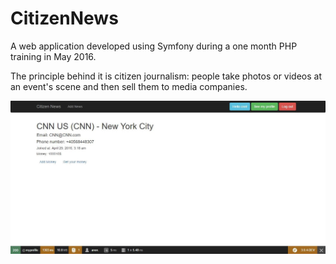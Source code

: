 CitizenNews
===========

<p> A web application developed using Symfony during a one month PHP training in May 2016. </p>
<p> The principle behind it is citizen journalism: people take photos or videos at an event's scene and then sell them to media companies. </p>
<img src="screenshot.png"/>
